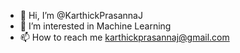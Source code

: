 - 👋 Hi, I’m @KarthickPrasannaJ
- 👀 I’m interested in Machine Learning 
- 📫 How to reach me karthickprasannaj@gmail.com

<!---
KarthickPrasannaJ/KarthickPrasannaJ is a ✨ special ✨ repository because its `README.md` (this file) appears on your GitHub profile.
You can click the Preview link to take a look at your changes.
--->
